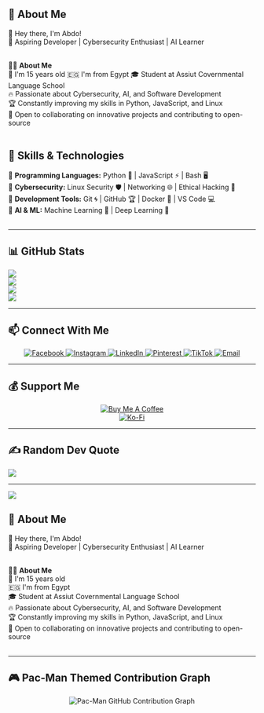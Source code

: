 ## 💫 About Me

👋 Hey there, I'm Abdo!<br>🚀 Aspiring Developer | Cybersecurity Enthusiast | AI Learner<br><br>

👨‍💻 **About Me**<br>
🎂 I'm 15 years old 
🇪🇬 I'm from Egypt 
🎓 Student at Assiut Covernmental Language School<br>
🔥 Passionate about Cybersecurity, AI, and Software Development<br>
🏆 Constantly improving my skills in Python, JavaScript, and Linux<br>
🎯 Open to collaborating on innovative projects and contributing to open-source<br><br>

## 🚀 Skills & Technologies

🔹 **Programming Languages:** Python 🐍 | JavaScript ⚡ | Bash 🖥️<br>
🔹 **Cybersecurity:** Linux Security 🛡️ | Networking 🌐 | Ethical Hacking 🔐<br>
🔹 **Development Tools:** Git 🌀 | GitHub 🏆 | Docker 🐳 | VS Code 💻<br>
🔹 **AI & ML:** Machine Learning 🤖 | Deep Learning 🧠<br><br>

---

## 📊 GitHub Stats

![](https://github-readme-stats.vercel.app/api?username=abdoaldoushy2009&theme=radical&hide_border=false&include_all_commits=true&count_private=true)<br>
![](https://github-readme-stats.vercel.app/api/top-langs/?username=abdoaldoushy2009&theme=radical&hide_border=false&include_all_commits=true&count_private=true&layout=compact)<br>
![](https://github-profile-trophy.vercel.app/?username=abdoaldoushy2009&theme=radical&no-frame=true&no-bg=false&margin-w=4)<br>
![](https://github-contributor-stats.vercel.app/api?username=abdoaldoushy2009&limit=5&theme=default&combine_all_yearly_contributions=true)<br>

---

## 📫 Connect With Me

<p align="center">
  <a href="https://facebook.com/abdoaldoushy" target="_blank">
    <img src="https://img.shields.io/badge/Facebook-%231877F2?style=for-the-badge&logo=facebook&logoColor=white" alt="Facebook"/>
  </a>
  <a href="https://instagram.com/abdo_aldoushy" target="_blank">
    <img src="https://img.shields.io/badge/Instagram-%23E4405F?style=for-the-badge&logo=instagram&logoColor=white" alt="Instagram"/>
  </a>
  <a href="https://linkedin.com/in/abdoaldoushy" target="_blank">
    <img src="https://img.shields.io/badge/LinkedIn-%230077B5?style=for-the-badge&logo=linkedin&logoColor=white" alt="LinkedIn"/>
  </a>
  <a href="https://pinterest.com/abdoaldoushy" target="_blank">
    <img src="https://img.shields.io/badge/Pinterest-%23E60023?style=for-the-badge&logo=pinterest&logoColor=white" alt="Pinterest"/>
  </a>
  <a href="https://tiktok.com/@abdoaldoushy" target="_blank">
    <img src="https://img.shields.io/badge/TikTok-%23000000?style=for-the-badge&logo=tiktok&logoColor=white" alt="TikTok"/>
  </a>
  <a href="mailto:abdoaldoushy@gmail.com">
    <img src="https://img.shields.io/badge/Email-D14836?style=for-the-badge&logo=gmail&logoColor=white" alt="Email"/>
  </a>
</p>

---

## 💰 Support Me

<div align="center">
  <a href="https://buymeacoffee.com/abdo_aldoushy" target="_blank">
    <img src="https://img.shields.io/badge/Buy%20Me%20a%20Coffee-ffdd00?style=for-the-badge&logo=buy-me-a-coffee&logoColor=black" alt="Buy Me A Coffee"/>
  </a>
  <br>
  <a href="https://ko-fi.com/abdo_aldoushy" target="_blank">
    <img src="https://img.shields.io/badge/Ko--fi-F16061?style=for-the-badge&logo=ko-fi&logoColor=white" alt="Ko-Fi"/>
  </a>
</div>

---

## ✍️ Random Dev Quote
![](https://quotes-github-readme.vercel.app/api?type=horizontal&theme=radical)

---

[![](https://visitcount.itsvg.in/api?id=abdoaldoushy2009&icon=0&color=0)](https://visitcount.itsvg.in)

## 💫 About Me

👋 Hey there, I'm Abdo!<br>🚀 Aspiring Developer | Cybersecurity Enthusiast | AI Learner<br><br>

👨‍💻 **About Me**<br>
🎂 I'm 15 years old  
🇪🇬 I'm from Egypt  
🎓 Student at Assiut Covernmental Language School<br>
🔥 Passionate about Cybersecurity, AI, and Software Development<br>
🏆 Constantly improving my skills in Python, JavaScript, and Linux<br>
🎯 Open to collaborating on innovative projects and contributing to open-source<br><br>

---

## 🎮 Pac-Man Themed Contribution Graph

<p align="center">
  <img src="https://raw.githubusercontent.com/your-username/your-repo/main/path-to-your-image.png" alt="Pac-Man GitHub Contribution Graph">
</p>

